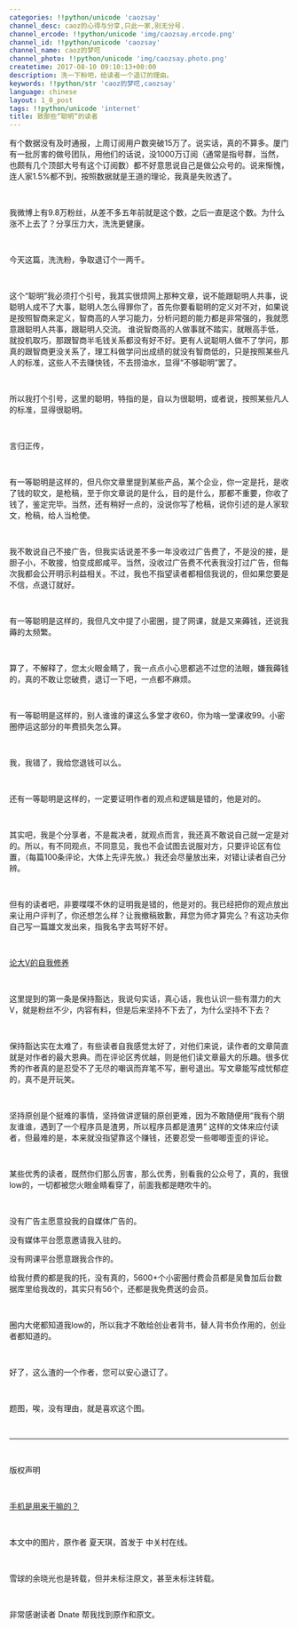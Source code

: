 ```yaml
---
categories: !!python/unicode 'caozsay'
channel_desc: caoz的心得与分享,只此一家,别无分号.
channel_ercode: !!python/unicode 'img/caozsay.ercode.png'
channel_id: !!python/unicode 'caozsay'
channel_name: caoz的梦呓
channel_photo: !!python/unicode 'img/caozsay.photo.png'
createtime: 2017-08-10 09:10:13+00:00
description: 洗一下粉吧，给读者一个退订的理由。
keywords: !!python/str 'caoz的梦呓,caozsay'
language: chinese
layout: 1_0_post
tags: !!python/unicode 'internet'
title: 致那些“聪明”的读者
---
```

<div class="rich_media_content" id="js_content">
<p>
         有个数据没有及时通报，上周订阅用户数突破15万了。说实话，真的不算多。厦门有一批厉害的做号团队，用他们的话说，没1000万订阅（通常是指号群，当然，也颇有几个顶部大号有这个订阅数）都不好意思说自己是做公众号的。说来惭愧，连人家1.5%都不到，按照数据就是王道的理论，我真是失败透了。
         <br/>
</p>
<p>
<br/>
</p>
<p>
         我微博上有9.8万粉丝，从差不多五年前就是这个数，之后一直是这个数。为什么涨不上去了？分享压力大，洗洗更健康。
        </p>
<p>
<br/>
</p>
<p>
         今天这篇，洗洗粉，争取退订个一两千。
        </p>
<p>
<br/>
</p>
<p>
         这个“聪明”我必须打个引号，我其实很烦网上那种文章，说不能跟聪明人共事，说聪明人成不了大事，聪明人怎么得罪你了，首先你要看聪明的定义对不对，如果说是按照智商来定义，智商高的人学习能力，分析问题的能力都是非常强的，我就愿意跟聪明人共事，跟聪明人交流。 谁说智商高的人做事就不踏实，就眼高手低，就投机取巧，那跟智商半毛钱关系都没有好不好。更有人说聪明人做不了学问，那真的跟智商更没关系了，理工科做学问出成绩的就没有智商低的，只是按照某些凡人的标准，这些人不去赚快钱，不去捞油水，显得“不够聪明”罢了。
        </p>
<p>
<br/>
</p>
<p>
         所以我打个引号，这里的聪明，特指的是，自以为很聪明，或者说，按照某些凡人的标准，显得很聪明。
        </p>
<p>
<br/>
</p>
<p>
         言归正传，
         <br/>
</p>
<p>
<br/>
</p>
<p>
         有一等聪明是这样的，但凡你文章里提到某些产品，某个企业，你一定是托，是收了钱的软文，是枪稿，至于你文章说的是什么，目的是什么，那都不重要，你收了钱了，鉴定完毕。当然，还有稍好一点的，没说你写了枪稿，说你引述的是人家软文，枪稿，给人当枪使。
        </p>
<p>
<br/>
</p>
<p>
         我不敢说自己不接广告，但我实话说差不多一年没收过广告费了，不是没的接，是胆子小，不敢接，怕变成郎咸平。当然，没收过广告费不代表我没打过广告，但每次我都会公开明示利益相关。不过，我也不指望读者都相信我说的，但如果您要是不信，点退订就好。
         <br/>
</p>
<p>
<br/>
</p>
<p>
         有一等聪明是这样的，我但凡文中提了小密圈，提了网课，就是又来薅钱，还说我薅的太频繁。
        </p>
<p>
<br/>
</p>
<p>
         算了，不解释了，您太火眼金睛了，我一点点小心思都逃不过您的法眼，嫌我薅钱的，真的不敢让您破费，退订一下吧，一点都不麻烦。
        </p>
<p>
<br/>
</p>
<p>
         有一等聪明是这样的，别人谁谁的课这么多堂才收60，你为啥一堂课收99。小密圈停运这部分的年费损失怎么算。
        </p>
<p>
<br/>
</p>
<p>
         我，我错了，我给您退钱可以么。
        </p>
<p>
<br/>
</p>
<p>
         还有一等聪明是这样的，一定要证明作者的观点和逻辑是错的，他是对的。
        </p>
<p>
<br/>
</p>
<p>
         其实吧，我是个分享者，不是裁决者，就观点而言，我还真不敢说自己就一定是对的。所以，有不同观点，不同意见，我也不会试图去说服对方，只要评论区有位置，（每篇100条评论，大体上先评先放。）我还会尽量放出来，对错让读者自己分辨。
         <br/>
</p>
<p>
<br/>
</p>
<p>
         但有的读者吧，非要喋喋不休的证明我是错的，他是对的。我已经把你的观点放出来让用户评判了，你还想怎么样？让我撤稿致歉，拜您为师才算完么？有这功夫你自己写一篇雄文发出来，指我名字去骂好不好。
         <br/>
</p>
<p>
<br/>
</p>
<p>
<a href="http://mp.weixin.qq.com/s?__biz=MzI0MjA1Mjg2Ng==&amp;mid=401310703&amp;idx=1&amp;sn=979e25d208a6013b8c487726a5a2b020&amp;scene=21#wechat_redirect" target="_blank">
          论大V的自我修养
         </a>
<br/>
</p>
<p>
<br/>
</p>
<p>
         这里提到的第一条是保持豁达，我说句实话，真心话，我也认识一些有潜力的大V，就是粉丝不少，内容有料，但是后来坚持不下去了，为什么坚持不下去？
        </p>
<p>
<br/>
</p>
<p>
         保持豁达实在太难了，有些读者自我感觉太好了，对他们来说，读作者的文章简直就是对作者的最大恩典。而在评论区秀优越，则是他们读文章最大的乐趣。很多优秀的作者真的是忍受不了无尽的嘲讽而弃笔不写，删号退出。写文章能写成忧郁症的，真不是开玩笑。
        </p>
<p>
<br/>
</p>
<p>
         坚持原创是个挺难的事情，坚持做讲逻辑的原创更难，因为不敢随便用“我有个朋友谁谁，遇到了一个程序员是渣男，所以程序员都是渣男” 这样的文体来应付读者，但最难的是，本来就没指望靠这个赚钱，还要忍受一些唧唧歪歪的评论。
        </p>
<p>
<br/>
</p>
<p>
         某些优秀的读者，既然你们那么厉害，那么优秀，别看我的公众号了，真的，我很low的，一切都被您火眼金睛看穿了，前面我都是瞎吹牛的。
        </p>
<p>
<br/>
</p>
<p>
         没有广告主愿意投我的自媒体广告的。
        </p>
<p>
         没有媒体平台愿意邀请我入驻的。
        </p>
<p>
         没有网课平台愿意跟我合作的。
        </p>
<p>
         给我付费的都是我的托，没有真的，5600+个小密圈付费会员都是吴鲁加后台数据库里给我改的，其实只有56个，还都是我免费送的会员。
         <br/>
</p>
<p>
<br/>
</p>
<p>
         圈内大佬都知道我low的，所以我才不敢给创业者背书，替人背书负作用的，创业者都知道的。
        </p>
<p>
<br/>
</p>
<p>
         好了，这么渣的一个作者，您可以安心退订了。
        </p>
<p>
<br/>
</p>
<p>
         题图，唉，没有理由，就是喜欢这个图。
        </p>
<p>
<br/>
</p>
<hr/>
<p>
<br/>
</p>
<p>
         版权声明
         <br/>
</p>
<p>
<br/>
</p>
<p>
<a href="http://mp.weixin.qq.com/s?__biz=MzI0MjA1Mjg2Ng==&amp;mid=2649867372&amp;idx=1&amp;sn=024f55b6bb5fda1bce0a1ae3677a9600&amp;chksm=f1075e01c670d71725b48e6c2b35d6e77f23f31138865cc085376e280397f91cb63055cac077&amp;scene=21#wechat_redirect" target="_blank">
          手机是用来干嘛的？
         </a>
<br/>
</p>
<p>
<br/>
</p>
<p>
         本文中的图片，原作者 夏天琪，首发于 中关村在线。
        </p>
<p>
<br/>
</p>
<p>
         雪球的余晓光也是转载，但并未标注原文，甚至未标注转载。
        </p>
<p>
<br/>
</p>
<p>
         非常感谢读者 Dnate 帮我找到原作和原文。
        </p>
<p>
<br/>
</p>
<p>
<br/>
</p>
</div>